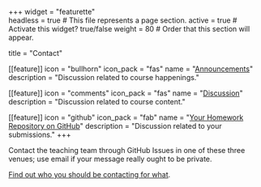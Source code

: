 +++
widget = "featurette"  
headless = true  # This file represents a page section.
active = true  # Activate this widget? true/false
weight = 80  # Order that this section will appear.

title = "Contact"

[[feature]]
  icon = "bullhorn"
  icon_pack = "fas"
  name = "[Announcements](https://github.com/STAT545-UBC-hw-2019-20/Announcements/issues)"
  description = "Discussion related to course happenings."
  
[[feature]]
  icon = "comments"
  icon_pack = "fas"
  name = "[Discussion](https://github.com/STAT545-UBC/Discussion/issues)"
  description = "Discussion related to course content."  
  
[[feature]]
  icon = "github"
  icon_pack = "fab"
  name = "[Your Homework Repository on GitHub](https://github.com/STAT545-UBC-hw-2019-20)"
  description = "Discussion related to your submissions."
+++

Contact the teaching team through GitHub Issues in one of these three venues; use email if your message really ought to be private. 

[Find out who you should be contacting for what](/whotocontact).
